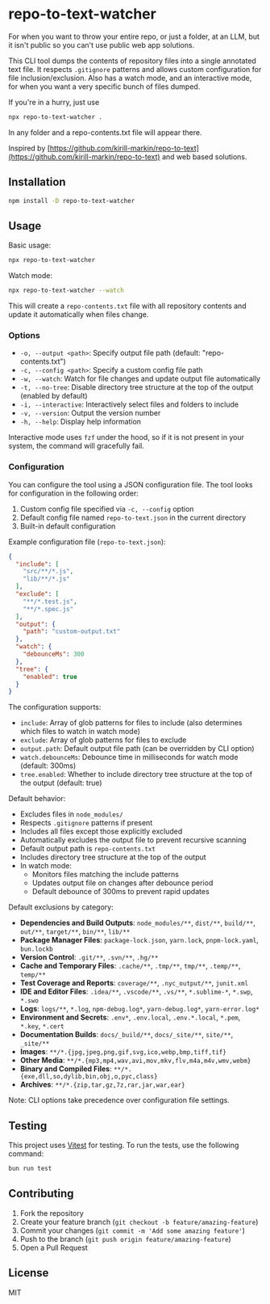 # repo-to-text-watcher

For when you want to throw your entire repo, or just a folder, at an LLM, but it isn't public so you can't use public web app solutions.

This CLI tool dumps the contents of repository files into a single annotated text file. It respects `.gitignore` patterns and allows custom configuration for file inclusion/exclusion. Also has a watch mode, and an interactive mode, for when you want a very specific bunch of files dumped.

If you're in a hurry, just use

```bash
npx repo-to-text-watcher .
```

In any folder and a repo-contents.txt file will appear there.

Inspired by [https://github.com/kirill-markin/repo-to-text](https://github.com/kirill-markin/repo-to-text) and web based solutions.

## Installation

```bash
npm install -D repo-to-text-watcher
```

## Usage

Basic usage:
```bash
npx repo-to-text-watcher
```

Watch mode:
```bash
npx repo-to-text-watcher --watch
```

This will create a `repo-contents.txt` file with all repository contents and update it automatically when files change.

### Options

- `-o, --output <path>`: Specify output file path (default: "repo-contents.txt")
- `-c, --config <path>`: Specify a custom config file path
- `-w, --watch`: Watch for file changes and update output file automatically
- `-t, --no-tree`: Disable directory tree structure at the top of the output (enabled by default)
- `-i, --interactive`: Interactively select files and folders to include
- `-v, --version`: Output the version number
- `-h, --help`: Display help information

Interactive mode uses `fzf` under the hood, so if it is not present in your system, the command will gracefully fail.

### Configuration

You can configure the tool using a JSON configuration file. The tool looks for configuration in the following order:

1. Custom config file specified via `-c, --config` option
2. Default config file named `repo-to-text.json` in the current directory
3. Built-in default configuration

Example configuration file (`repo-to-text.json`):
```json
{
  "include": [
    "src/**/*.js",
    "lib/**/*.js"
  ],
  "exclude": [
    "**/*.test.js",
    "**/*.spec.js"
  ],
  "output": {
    "path": "custom-output.txt"
  },
  "watch": {
    "debounceMs": 300
  },
  "tree": {
    "enabled": true
  }
}
```

The configuration supports:
- `include`: Array of glob patterns for files to include (also determines which files to watch in watch mode)
- `exclude`: Array of glob patterns for files to exclude
- `output.path`: Default output file path (can be overridden by CLI option)
- `watch.debounceMs`: Debounce time in milliseconds for watch mode (default: 300ms)
- `tree.enabled`: Whether to include directory tree structure at the top of the output (default: true)

Default behavior:
- Excludes files in `node_modules/`
- Respects `.gitignore` patterns if present
- Includes all files except those explicitly excluded
- Automatically excludes the output file to prevent recursive scanning
- Default output path is `repo-contents.txt`
- Includes directory tree structure at the top of the output
- In watch mode:
  - Monitors files matching the include patterns
  - Updates output file on changes after debounce period
  - Default debounce of 300ms to prevent rapid updates

Default exclusions by category:
- **Dependencies and Build Outputs**: `node_modules/**`, `dist/**`, `build/**`, `out/**`, `target/**`, `bin/**`, `lib/**`
- **Package Manager Files**: `package-lock.json`, `yarn.lock`, `pnpm-lock.yaml`, `bun.lockb`
- **Version Control**: `.git/**`, `.svn/**`, `.hg/**`
- **Cache and Temporary Files**: `.cache/**`, `.tmp/**`, `tmp/**`, `.temp/**`, `temp/**`
- **Test Coverage and Reports**: `coverage/**`, `.nyc_output/**`, `junit.xml`
- **IDE and Editor Files**: `.idea/**`, `.vscode/**`, `.vs/**`, `*.sublime-*`, `*.swp`, `*.swo`
- **Logs**: `logs/**`, `*.log`, `npm-debug.log*`, `yarn-debug.log*`, `yarn-error.log*`
- **Environment and Secrets**: `.env*`, `.env.local`, `.env.*.local`, `*.pem`, `*.key`, `*.cert`
- **Documentation Builds**: `docs/_build/**`, `docs/_site/**`, `site/**`, `_site/**`
- **Images**: `**/*.{jpg,jpeg,png,gif,svg,ico,webp,bmp,tiff,tif}`
- **Other Media**: `**/*.{mp3,mp4,wav,avi,mov,mkv,flv,m4a,m4v,wmv,webm}`
- **Binary and Compiled Files**: `**/*.{exe,dll,so,dylib,bin,obj,o,pyc,class}`
- **Archives**: `**/*.{zip,tar,gz,7z,rar,jar,war,ear}`

Note: CLI options take precedence over configuration file settings.

## Testing

This project uses [Vitest](httpshttps://vitest.dev/) for testing. To run the tests, use the following command:

```bash
bun run test
```

## Contributing

1. Fork the repository
2. Create your feature branch (`git checkout -b feature/amazing-feature`)
3. Commit your changes (`git commit -m 'Add some amazing feature'`)
4. Push to the branch (`git push origin feature/amazing-feature`)
5. Open a Pull Request

## License

MIT